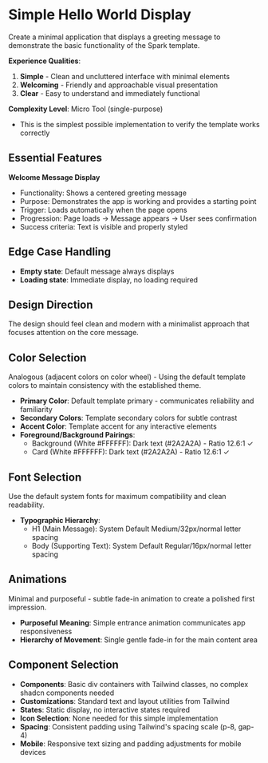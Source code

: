 # Simple Hello World Display

Create a minimal application that displays a greeting message to demonstrate the basic functionality of the Spark template.

**Experience Qualities**: 
1. **Simple** - Clean and uncluttered interface with minimal elements
2. **Welcoming** - Friendly and approachable visual presentation
3. **Clear** - Easy to understand and immediately functional

**Complexity Level**: Micro Tool (single-purpose)
- This is the simplest possible implementation to verify the template works correctly

## Essential Features

**Welcome Message Display**
- Functionality: Shows a centered greeting message
- Purpose: Demonstrates the app is working and provides a starting point
- Trigger: Loads automatically when the page opens
- Progression: Page loads → Message appears → User sees confirmation
- Success criteria: Text is visible and properly styled

## Edge Case Handling
- **Empty state**: Default message always displays
- **Loading state**: Immediate display, no loading required

## Design Direction
The design should feel clean and modern with a minimalist approach that focuses attention on the core message.

## Color Selection
Analogous (adjacent colors on color wheel) - Using the default template colors to maintain consistency with the established theme.

- **Primary Color**: Default template primary - communicates reliability and familiarity
- **Secondary Colors**: Template secondary colors for subtle contrast
- **Accent Color**: Template accent for any interactive elements
- **Foreground/Background Pairings**: 
  - Background (White #FFFFFF): Dark text (#2A2A2A) - Ratio 12.6:1 ✓
  - Card (White #FFFFFF): Dark text (#2A2A2A) - Ratio 12.6:1 ✓

## Font Selection
Use the default system fonts for maximum compatibility and clean readability.

- **Typographic Hierarchy**: 
  - H1 (Main Message): System Default Medium/32px/normal letter spacing
  - Body (Supporting Text): System Default Regular/16px/normal letter spacing

## Animations
Minimal and purposeful - subtle fade-in animation to create a polished first impression.

- **Purposeful Meaning**: Simple entrance animation communicates app responsiveness
- **Hierarchy of Movement**: Single gentle fade-in for the main content area

## Component Selection
- **Components**: Basic div containers with Tailwind classes, no complex shadcn components needed
- **Customizations**: Standard text and layout utilities from Tailwind
- **States**: Static display, no interactive states required
- **Icon Selection**: None needed for this simple implementation
- **Spacing**: Consistent padding using Tailwind's spacing scale (p-8, gap-4)
- **Mobile**: Responsive text sizing and padding adjustments for mobile devices